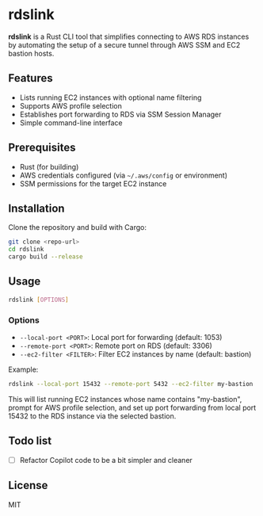 # rdslink

**rdslink** is a Rust CLI tool that simplifies connecting to AWS RDS instances by automating the setup of a secure
tunnel through AWS SSM and EC2 bastion hosts.

## Features

- Lists running EC2 instances with optional name filtering
- Supports AWS profile selection
- Establishes port forwarding to RDS via SSM Session Manager
- Simple command-line interface

## Prerequisites

- Rust (for building)
- AWS credentials configured (via `~/.aws/config` or environment)
- SSM permissions for the target EC2 instance

## Installation

Clone the repository and build with Cargo:

```sh
git clone <repo-url>
cd rdslink
cargo build --release
```

## Usage

```sh
rdslink [OPTIONS]
```

### Options

- `--local-port <PORT>`: Local port for forwarding (default: 1053)
- `--remote-port <PORT>`: Remote port on RDS (default: 3306)
- `--ec2-filter <FILTER>`: Filter EC2 instances by name (default: bastion)

Example:

```sh
rdslink --local-port 15432 --remote-port 5432 --ec2-filter my-bastion
```

This will list running EC2 instances whose name contains "my-bastion", prompt for AWS profile selection, and set up port
forwarding from local port 15432 to the RDS instance via the selected bastion.

## Todo list

- [ ] Refactor Copilot code to be a bit simpler and cleaner

## License

MIT
